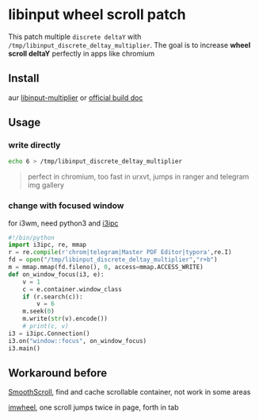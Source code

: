# libinput wheel scroll patch
This patch multiple `discrete deltaY` with `/tmp/libinput_discrete_deltay_multiplier`.
The goal is to increase **wheel scroll deltaY** perfectly in apps like chromium

## Install

aur [libinput-multiplier](https://aur.archlinux.org/packages/libinput-multiplier) or [official build doc](https://wayland.freedesktop.org/libinput/doc/latest/building.html)

## Usage
### write directly
```sh
echo 6 > /tmp/libinput_discrete_deltay_multiplier
```
> perfect in chromium, too fast in urxvt, jumps in ranger and telegram img gallery

### change with focused window

for i3wm, need python3 and [i3ipc](https://github.com/acrisci/i3ipc-python)
```python
#!/bin/python
import i3ipc, re, mmap
r = re.compile(r'chrom|telegram|Master PDF Editor|typora',re.I)
fd = open("/tmp/libinput_discrete_deltay_multiplier","r+b")
m = mmap.mmap(fd.fileno(), 0, access=mmap.ACCESS_WRITE)
def on_window_focus(i3, e):
    v = 1
    c = e.container.window_class
    if (r.search(c)):
        v = 6
    m.seek(0)
    m.write(str(v).encode())
    # print(c, v)
i3 = i3ipc.Connection()
i3.on("window::focus", on_window_focus)
i3.main()
```

##  Workaround before

[SmoothScroll](https://chrome.google.com/webstore/detail/smoothscroll/nbokbjkabcmbfdlbddjidfmibcpneigj), find and cache scrollable container, not work in some areas

[imwheel](http://imwheel.sourceforge.net/), one scroll jumps twice in page, forth in tab